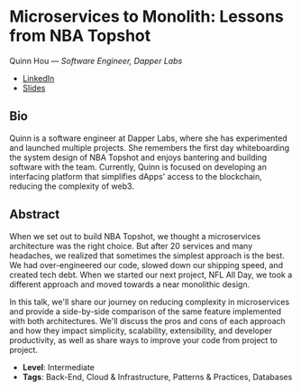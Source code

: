 # Microservices to Monolith: Lessons from NBA Topshot

Quinn Hou &mdash; _Software Engineer, Dapper Labs_

- [LinkedIn](https://www.linkedin.com/in/quinnhou/)
- [Slides](https://github.com/qhou/microservices-to-monolith)

## Bio

Quinn is a software engineer at Dapper Labs, where she has experimented and launched multiple projects. She remembers the first day whiteboarding the system design of NBA Topshot and enjoys bantering and building software with the team. Currently, Quinn is focused on developing an interfacing platform that simplifies dApps' access to the blockchain, reducing the complexity of web3.

## Abstract

When we set out to build NBA Topshot, we thought a microservices architecture was the right choice. But after 20 services and many headaches, we realized that sometimes the simplest approach is the best. We had over-engineered our code, slowed down our shipping speed, and created tech debt. When we started our next project, NFL All Day, we took a different approach and moved towards a near monolithic design.

In this talk, we'll share our journey on reducing complexity in microservices and provide a side-by-side comparison of the same feature implemented with both architectures. We'll discuss the pros and cons of each approach and how they impact simplicity, scalability, extensibility, and developer productivity, as well as share ways to improve your code from project to project.

- **Level**: Intermediate
- **Tags**: Back-End, Cloud & Infrastructure, Patterns & Practices, Databases
